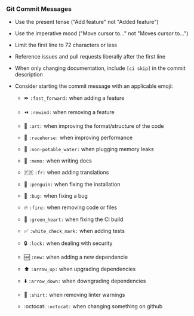 
### Git Commit Messages


* Use the present tense ("Add feature" not "Added feature")

* Use the imperative mood ("Move cursor to..." not "Moves cursor to...")

* Limit the first line to 72 characters or less

* Reference issues and pull requests liberally after the first line

* When only changing documentation, include `[ci skip]` in the commit description

* Consider starting the commit message with an applicable emoji:
    
    * :fast_forward: `:fast_forward:` when adding a feature
    
    * :rewind: `:rewind:` when removing a feature
    
    * :art: `:art:` when improving the format/structure of the code
    
    * :racehorse: `:racehorse:` when improving performance
    
    * :non-potable_water: `:non-potable_water:` when plugging memory leaks
    
    * :memo: `:memo:` when writing docs

    * :fr: `:fr:` when adding translations

    * :penguin: `:penguin:` when fixing the installation
    
    * :bug: `:bug:` when fixing a bug
    
    * :fire: `:fire:` when removing code or files
    
    * :green_heart: `:green_heart:` when fixing the CI build
    
    * :white_check_mark: `:white_check_mark:` when adding tests
    
    * :lock: `:lock:` when dealing with security
    
    * :new: `:new:` when adding a new dependencie
    
    * :arrow_up: `:arrow_up:` when upgrading dependencies
    
    * :arrow_down: `:arrow_down:` when downgrading dependencies
    
    * :shirt: `:shirt:` when removing linter warnings
    
    * :octocat: `:octocat:` when changing something on github
